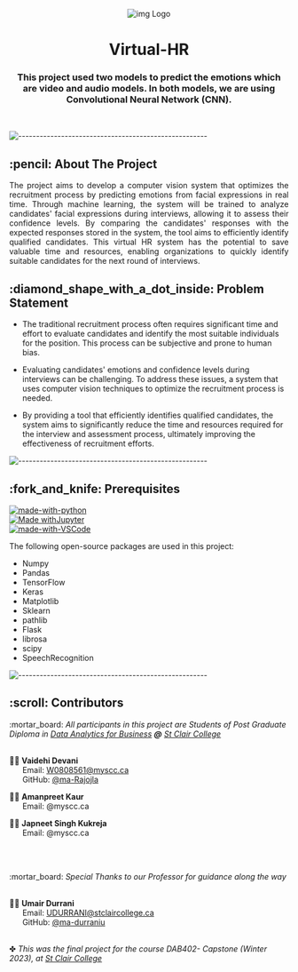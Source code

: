
<p align="center"> 
  <img src="Template/Emotion_recognisation.gif" alt="img Logo" >
</p>
<h1 align="center"> Virtual-HR </h1>
<h3 align="center"> This project used two models to predict the emotions which are video and audio models. In both models, we are using Convolutional Neural Network (CNN).</h3>  

</br>


![-----------------------------------------------------](https://raw.githubusercontent.com/andreasbm/readme/master/assets/lines/rainbow.png)

<!-- ABOUT THE PROJECT -->
<h2 id="about-the-project"> :pencil: About The Project</h2>

<p align="justify"> 
 The project aims to develop a computer vision system that optimizes the recruitment process by predicting emotions from facial expressions in real time. Through machine learning, the system will be trained to analyze candidates' facial expressions during interviews, allowing it to assess their confidence levels. By comparing the candidates' responses with the expected responses stored in the system, the tool aims to efficiently identify qualified candidates. This virtual HR system has the potential to save valuable time and resources, enabling organizations to quickly identify suitable candidates for the next round of interviews.
</p>
<!-- PRE-PROCESSED DATA -->
<h2 id="Problem-statement"> :diamond_shape_with_a_dot_inside: Problem Statement</h2>

<p align="justify"> 

* The traditional recruitment process often requires significant time and effort to evaluate candidates and identify the most suitable individuals for the position. This process can be subjective and prone to human bias.

* Evaluating candidates' emotions and confidence levels during interviews can be challenging. To address these issues, a system that uses computer vision techniques to optimize the recruitment process is needed.

* By providing a tool that efficiently identifies qualified candidates, the system aims to significantly reduce the time and resources required for the interview and assessment process, ultimately improving the effectiveness of recruitment efforts. 
</p>

![-----------------------------------------------------](https://raw.githubusercontent.com/andreasbm/readme/master/assets/lines/rainbow.png)

<!-- PREREQUISITES -->
<h2 id="prerequisites"> :fork_and_knife: Prerequisites</h2>

[![made-with-python](https://img.shields.io/badge/Made%20with-Python-1f425f.svg)](https://www.python.org/) <br>
[![Made withJupyter](https://img.shields.io/badge/Made%20for-Jupyter-orange?style=for-the-badge&logo=Jupyter)](https://jupyter.org/try) <br>
[![made-with-VSCode](https://img.shields.io/badge/Made%20with-VSCode-1f425f.svg)](https://code.visualstudio.com/) <br>

<!--This project is written in Python programming language. <br>-->
The following open-source packages are used in this project:
* Numpy
* Pandas
* TensorFlow
* Keras
* Matplotlib
* Sklearn
* pathlib
* Flask
* librosa
* scipy
* SpeechRecognition

![-----------------------------------------------------](https://raw.githubusercontent.com/andreasbm/readme/master/assets/lines/rainbow.png)

<!-- CONTRIBUTORS -->
<h2 id="contributors"> :scroll: Contributors</h2>

<p>
  :mortar_board: <i>All participants in this project are Students of Post Graduate Diploma in <a href="https://www.stclaircollege.ca/programs/data-analytics-business">Data Analytics for Business</a> <b>@</b> <a href="https://www.stclaircollege.ca/">St Clair College</a></i> <br> <br>
   
  :man_student: <b>Vaidehi Devani </b> <br>
  &nbsp;&nbsp;&nbsp;&nbsp;&nbsp; Email: <a>W0808561@myscc.ca</a> <br>
  &nbsp;&nbsp;&nbsp;&nbsp;&nbsp; GitHub: <a href="https://github.com/Rajojla">@ma-Rajojla</a> <br>
  
  :man_student: <b>Amanpreet Kaur</b> <br>
  &nbsp;&nbsp;&nbsp;&nbsp;&nbsp; Email: <a>@myscc.ca</a> <br>

  :man_student: <b>Japneet Singh Kukreja </b> <br>
  &nbsp;&nbsp;&nbsp;&nbsp;&nbsp; Email: <a>@myscc.ca</a> <br>
  
  
</p>
<br><br>
<p>
  :mortar_board: <i>Special Thanks to our Professor for guidance along the way</i> <br> <br>
     
  🧑‍🏫 <b>Umair Durrani</b> <br>
  &nbsp;&nbsp;&nbsp;&nbsp;&nbsp; Email: <a>UDURRANI@stclaircollege.ca</a> <br>
  &nbsp;&nbsp;&nbsp;&nbsp;&nbsp; GitHub: <a href="https://github.com/durraniu">@ma-durraniu</a> <br>
</p>

<br>
✤ <i>This was the final project for the course DAB402- Capstone (Winter 2023), at <a href="https://www.stclaircollege.ca/">St Clair College</a><i>


